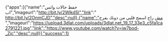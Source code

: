 
{"apps":[{"name":"حفظ حالات واتس اب","imageurl":"http://bit.ly/2WlkdSl","link":" http://bit.ly/2OnmCJD","desc":null},{"name":"مش راح اسمح قلبي من دونك يفرح 
 ","imageurl":"https://upload.3dlat.com/uploads/3dlat.net_19_17_33e3_c5fa1ca2791221.jpg","link":"https://www.youtube.com/watch?v=iw7bod-_Zjc","desc":null}],"success":1}
